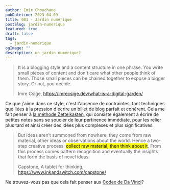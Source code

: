 ```yaml
---
author: Emir Chouchane
pubDatetime: 2023-04-09
title: 001 - Jardin numérique
postSlug: jardin-numerique
featured: true
draft: false
tags:
  - jardin-numerique
ogImage: ""
description: un jardin numérique?
---
```


> It is a blogging style and a content structure in one phrase. You write small pieces of content and don't care what other people think of them. Those small pieces can be chained together to expose a bigger story. Or not, you decide.
>
>Imre Csige, https://imrecsige.dev/what-is-a-digital-garden/ 

Ce que j'aime dans ce style, c'est l'absence de contraintes, tant techniques que liées à la pression d'écrire un billet de blog parfait et cohérent. Cela me fait penser à [la méthode Zettelkasten](https://www.zettlr.com/post/what-is-a-zettelkasten), qui consiste également à écrire de petites notes sans se soucier de leur pertinence immédiate, pour les relier plus tard et ainsi créer des idées plus complexes et plus significatives.

> But ideas aren’t summoned from nowhere: they come from raw material, other ideas or observations about the world. Hence a two-step creative process: <mark>collect raw material, then think about it</mark>. From this process comes pattern recognition and eventually the insights that form the basis of novel ideas.
>
>Capstone, A tablet for thinking, https://www.inkandswitch.com/capstone/

Ne trouvez-vous pas que cela fait penser aux [Codex de Da Vinci](https://codex-atlanticus.it)?